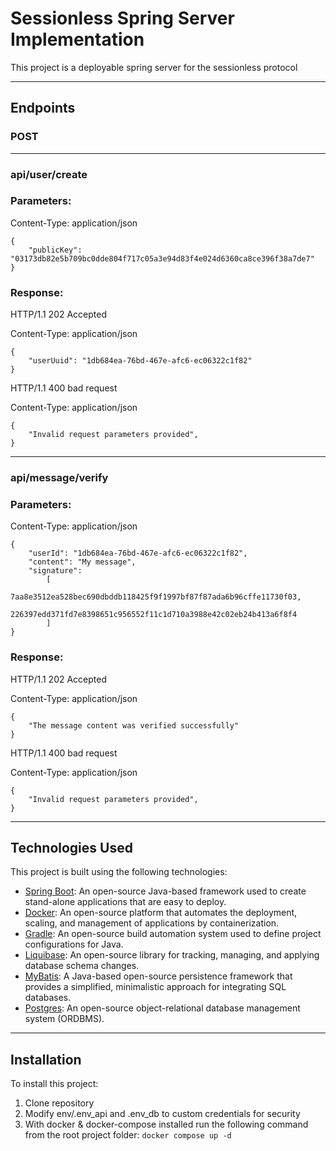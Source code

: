 # Sessionless Spring Server Implementation
This project is a deployable spring server for the sessionless protocol

---

## Endpoints
### POST

---

### api/user/create
###  Parameters:
Content-Type: application/json
```
{ 
    "publicKey": "03173db82e5b709bc0dde804f717c05a3e94d83f4e024d6360ca8ce396f38a7de7"
}
```
### Response:
HTTP/1.1 202 Accepted

Content-Type: application/json
```
{
    "userUuid": "1db684ea-76bd-467e-afc6-ec06322c1f82"
}
```
HTTP/1.1 400 bad request

Content-Type: application/json
```
{
    "Invalid request parameters provided",
}
```

---

### api/message/verify
### Parameters:
Content-Type: application/json
```
{
    "userId": "1db684ea-76bd-467e-afc6-ec06322c1f82",
    "content": "My message",
    "signature": 
        [
            7aa8e3512ea528bec690dbddb118425f9f1997bf87f87ada6b96cffe11730f03,
            226397edd371fd7e8398651c956552f11c1d710a3988e42c02eb24b413a6f8f4
        ]
}
```
### Response:
HTTP/1.1 202 Accepted

Content-Type: application/json
```
{
    "The message content was verified successfully"
}
```

HTTP/1.1 400 bad request

Content-Type: application/json
```
{
    "Invalid request parameters provided",
}
```

---

## Technologies Used
This project is built using the following technologies:

- [Spring Boot](https://spring.io/projects/spring-boot): An open-source Java-based framework used to create stand-alone applications that are easy to deploy.
- [Docker](https://www.docker.com/): An open-source platform that automates the deployment, scaling, and management of applications by containerization.
- [Gradle](https://gradle.org/): An open-source build automation system used to define project configurations for Java.
- [Liquibase](https://www.liquibase.org/): An open-source library for tracking, managing, and applying database schema changes.
- [MyBatis](https://mybatis.org/): A Java-based open-source persistence framework that provides a simplified, minimalistic approach for integrating SQL databases.
- [Postgres](https://www.postgresql.org/): An open-source object-relational database management system (ORDBMS).

---
## Installation
To install this project:
1. Clone repository
2. Modify env/.env_api and .env_db to custom credentials for security
3. With docker & docker-compose installed run the following command from the root project folder: `docker compose up -d`


